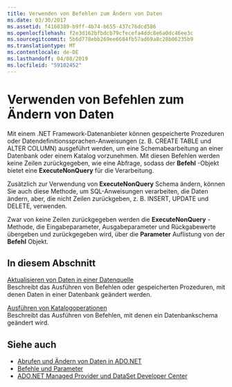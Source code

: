 ```yaml
---
title: Verwenden von Befehlen zum Ändern von Daten
ms.date: 03/30/2017
ms.assetid: f4160389-b9ff-4b74-b655-437c76dcd586
ms.openlocfilehash: f2e3d162bfbdcb79cfecefa4ddc8e6a0dc46ee3c
ms.sourcegitcommit: 5b6d778ebb269ee6684fb57ad69a8c28b06235b9
ms.translationtype: MT
ms.contentlocale: de-DE
ms.lasthandoff: 04/08/2019
ms.locfileid: "59102452"
---
```

# <a name="using-commands-to-modify-data"></a>Verwenden von Befehlen zum Ändern von Daten
Mit einem .NET Framework-Datenanbieter können gespeicherte Prozeduren oder Datendefinitionssprachen-Anweisungen (z. B. CREATE TABLE und ALTER COLUMN) ausgeführt werden, um eine Schemabearbeitung an einer Datenbank oder einem Katalog vorzunehmen. Mit diesen Befehlen werden keine Zeilen zurückgegeben, wie eine Abfrage, sodass der **Befehl** -Objekt bietet eine **ExecuteNonQuery** für die Verarbeitung.  
  
 Zusätzlich zur Verwendung von **ExecuteNonQuery** Schema ändern, können Sie auch diese Methode, um SQL-Anweisungen verarbeiten, die Daten ändern, aber, die nicht Zeilen zurückgeben, z. B. INSERT, UPDATE und DELETE, verwenden.  
  
 Zwar von keine Zeilen zurückgegeben werden die **ExecuteNonQuery** -Methode, die Eingabeparameter, Ausgabeparameter und Rückgabewerte übergeben und zurückgegeben wird, über die **Parameter** Auflistung von der **Befehl**  Objekt.  
  
## <a name="in-this-section"></a>In diesem Abschnitt  
 [Aktualisieren von Daten in einer Datenquelle](../../../../docs/framework/data/adonet/updating-data-in-a-data-source.md)  
 Beschreibt das Ausführen von Befehlen oder gespeicherten Prozeduren, mit denen Daten in einer Datenbank geändert werden.  
  
 [Ausführen von Katalogoperationen](../../../../docs/framework/data/adonet/performing-catalog-operations.md)  
 Beschreibt das Ausführen von Befehlen, mit denen ein Datenbankschema geändert wird.  
  
## <a name="see-also"></a>Siehe auch

- [Abrufen und Ändern von Daten in ADO.NET](../../../../docs/framework/data/adonet/retrieving-and-modifying-data.md)
- [Befehle und Parameter](../../../../docs/framework/data/adonet/commands-and-parameters.md)
- [ADO.NET Managed Provider und DataSet Developer Center](https://go.microsoft.com/fwlink/?LinkId=217917)
